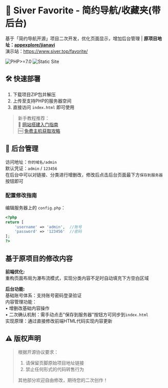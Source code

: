 # 🚀 Siver Favorite - 简约导航/收藏夹(带后台)

基于「简约导航开源」项目二次开发，优化页面显示，增加后台管理 | **原项目地址：[appexplore/jianavi](https://github.com/appexplore/jianavi)**  
演示站：https://www.siver.top/favorite/

![PHP>=7.0](https://img.shields.io/badge/PHP-%3E%3D7.0-8892BF.svg) 
![Static Site](https://img.shields.io/badge/架构-纯静态站点-brightgreen.svg)

## 🛠 快速部署
1. 下载项目ZIP包并解压
2. 上传至支持PHP的服务器空间
3. 直接访问 `index.html` 即可使用

> 新手教程推荐：  
> 📖 [网站搭建入门指南](https://zhuanlan.zhihu.com/p/44102948)  
> 🆓 [免费主机获取攻略](https://zhuanlan.zhihu.com/p/44099866)

## 🔑 后台管理
访问地址：`你的域名/admin`  
默认凭证：`admin` / `123456`  
在后台中可以对链接、分类进行增删改，修改后点击后台页面最下方`保存到服务器`按钮即可

### 配置修改指南
编辑服务器上的 `config.php`：
```php
<?php
return [
    'username' => 'admin',  //账号
    'password' => '123456'  //密码
];
?>
```

## 基于原项目的修改内容  
**前端优化:**  
  重构页面布局为瀑布流模式，实现分类内容不足时自动填充下方空白区域  
  
**后台功能:**  
  基础账号体系：支持账号密码登录验证  
  内容管理功能：  
  • 增删改基础内容操作  
  • 二次确认机制：需手动点击"保存到服务器"按钮方可同步到`index.html`  
  实现原理：通过直接修改前端HTML代码实现内容更新  

## ⚠ 版权声明
> 根据开源协议要求：  
> 1. 请保留页脚原始项目地址链接
> 2. 禁止任何形式的代码转售行为
> 
> 其他部分欢迎自由修改，期待您的二次创作！
